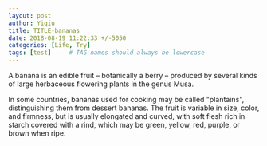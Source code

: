 ```yaml
---
layout: post
author: Yiqiu
title: TITLE-bananas
date: 2018-08-19 11:22:33 +/-5050
categories: [Life, Try]
tags: [test]     # TAG names should always be lowercase
---
```


A banana is an edible fruit – botanically a berry – produced by several
kinds of large herbaceous flowering plants in the genus Musa.

In some countries, bananas used for cooking may be called "plantains",
distinguishing them from dessert bananas. The fruit is variable in size,
color, and firmness, but is usually elongated and curved, with soft
flesh rich in starch covered with a rind, which may be green, yellow,
red, purple, or brown when ripe.